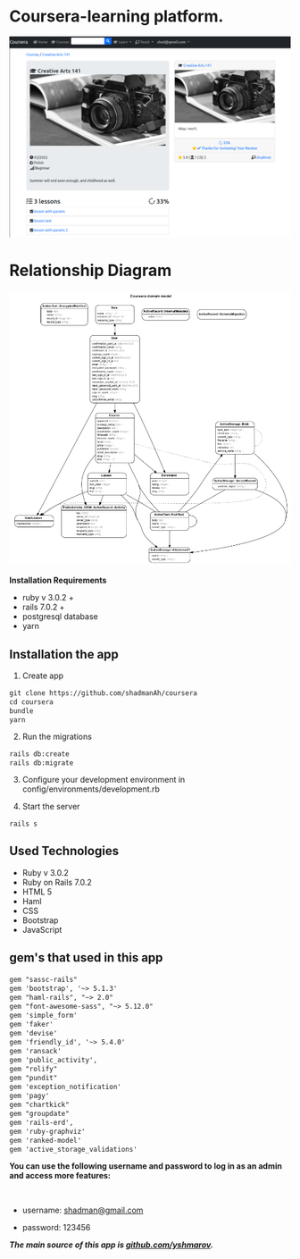 # Coursera-learning platform.

![This is an image](https://github.com/shadmanAh/coursera/blob/main/coursera.png)

# Relationship Diagram

![This is an image](https://github.com/shadmanAh/coursera/blob/main/coursera_model.png)

**Installation Requirements**

- ruby v 3.0.2 +
- rails 7.0.2 +
- postgresql database
- yarn

## Installation the app

1. Create app

```
git clone https://github.com/shadmanAh/coursera
cd coursera
bundle
yarn
```

2. Run the migrations
```
rails db:create
rails db:migrate
```

3. Configure your development environment in config/environments/development.rb

4. Start the server
```
rails s
```

## Used Technologies

- Ruby v 3.0.2
- Ruby on Rails 7.0.2
- HTML 5
- Haml
- CSS
- Bootstrap
- JavaScript

## gem's that used in this app

```
gem "sassc-rails"
gem 'bootstrap', '~> 5.1.3'
gem "haml-rails", "~> 2.0"
gem "font-awesome-sass", "~> 5.12.0"
gem 'simple_form'
gem 'faker'
gem 'devise'
gem 'friendly_id', '~> 5.4.0'
gem 'ransack'
gem 'public_activity',
gem "rolify"
gem "pundit"
gem 'exception_notification'
gem 'pagy'
gem "chartkick"
gem "groupdate"
gem 'rails-erd',
gem 'ruby-graphviz'
gem 'ranked-model'
gem 'active_storage_validations'

```

**You can use the following username and password to log in as an admin and access more features:**

‍‍
- username: shadman@gmail.com

- password: 123456


***The main source of this app is [github.com/yshmarov](https://github.com/corsego/corsego).***

